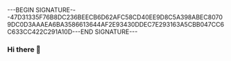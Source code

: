 ---BEGIN SIGNATURE---47D31335F76B8DC236BEECB6D62AFC58CD40EE9D8C5A398ABEC80709DC0D3AAAEA6BA3586613644AF2E93430DDEC7E293163A5CBB047CC6C633CC422C291A10D---END SIGNATURE---

### Hi there 👋

<!--
**xBruceTheGoose/xbrucethegoose** is a ✨ _special_ ✨ repository because its `README.md` (this file) appears on your GitHub profile.

Here are some ideas to get you started:

- 🔭 I’m currently working on ...
- 🌱 I’m currently learning ...
- 👯 I’m looking to collaborate on ...
- 🤔 I’m looking for help with ...
- 💬 Ask me about ...
- 📫 How to reach me: ...
- 😄 Pronouns: ...
- ⚡ Fun fact: ...
-->
